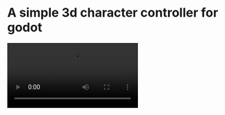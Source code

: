 # A simple 3d character controller for godot

![](https://github.com/nanocarvalho/Simple_3D_Character_Movement_Godot/blob/main/demonstration.mp4)
